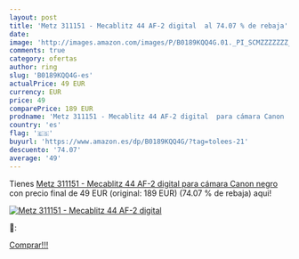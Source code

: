 ```yaml
---
layout: post
title: 'Metz 311151 - Mecablitz 44 AF-2 digital  al 74.07 % de rebaja'
date: 
image: 'http://images.amazon.com/images/P/B0189KQQ4G.01._PI_SCMZZZZZZZ_._SL200_.jpg'
comments: true
category: ofertas
author: ring
slug: 'B0189KQQ4G-es'
actualPrice: 49 EUR
currency: EUR
price: 49
comparePrice: 189 EUR
prodname: 'Metz 311151 - Mecablitz 44 AF-2 digital  para cámara Canon   negro'
country: 'es'
flag: '🇪🇸'
buyurl: 'https://www.amazon.es/dp/B0189KQQ4G/?tag=tolees-21'
descuento: '74.07'
average: '49'
---
```


Tienes [Metz 311151 - Mecablitz 44 AF-2 digital  para cámara Canon   negro](https://www.amazon.es/dp/B0189KQQ4G/?tag=tolees-21) con precio final de  49 EUR (original: 189 EUR) (74.07 %  de rebaja) aqui!

[![Metz 311151 - Mecablitz 44 AF-2 digital ](http://images.amazon.com/images/P/B0189KQQ4G.01._PI_SCMZZZZZZZ_._SL200_.jpg)](https://www.amazon.es/dp/B0189KQQ4G/?tag=tolees-21)

🔎:


[Comprar!!!](https://www.amazon.es/dp/B0189KQQ4G/?tag=tolees-21)
